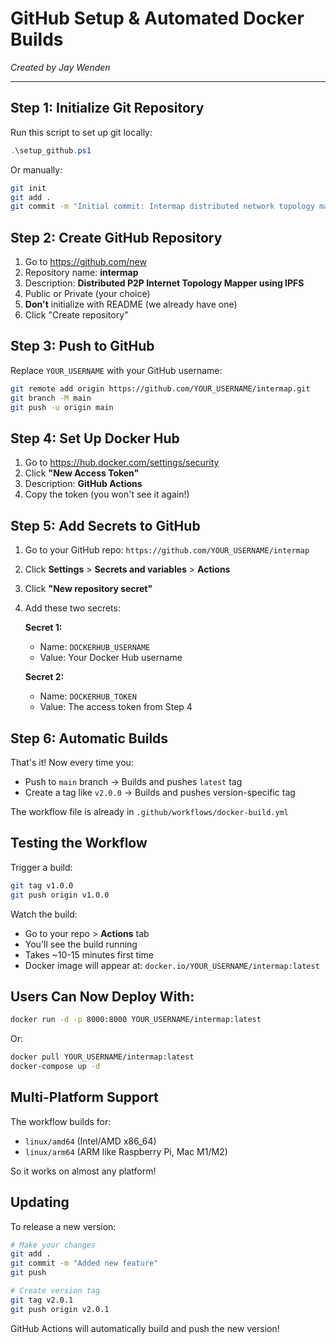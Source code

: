 <!--
Intermap - GitHub Setup & Automated Docker Builds
Copyright (c) 2025 Jay Wenden
Licensed under CC-BY-NC-SA 4.0
-->

# GitHub Setup & Automated Docker Builds

*Created by Jay Wenden*

---

## Step 1: Initialize Git Repository

Run this script to set up git locally:
```powershell
.\setup_github.ps1
```

Or manually:
```bash
git init
git add .
git commit -m "Initial commit: Intermap distributed network topology mapper"
```

## Step 2: Create GitHub Repository

1. Go to https://github.com/new
2. Repository name: **intermap**
3. Description: **Distributed P2P Internet Topology Mapper using IPFS**
4. Public or Private (your choice)
5. **Don't** initialize with README (we already have one)
6. Click "Create repository"

## Step 3: Push to GitHub

Replace `YOUR_USERNAME` with your GitHub username:

```bash
git remote add origin https://github.com/YOUR_USERNAME/intermap.git
git branch -M main
git push -u origin main
```

## Step 4: Set Up Docker Hub

1. Go to https://hub.docker.com/settings/security
2. Click **"New Access Token"**
3. Description: **GitHub Actions**
4. Copy the token (you won't see it again!)

## Step 5: Add Secrets to GitHub

1. Go to your GitHub repo: `https://github.com/YOUR_USERNAME/intermap`
2. Click **Settings** > **Secrets and variables** > **Actions**
3. Click **"New repository secret"**
4. Add these two secrets:

   **Secret 1:**
   - Name: `DOCKERHUB_USERNAME`
   - Value: Your Docker Hub username
   
   **Secret 2:**
   - Name: `DOCKERHUB_TOKEN`
   - Value: The access token from Step 4

## Step 6: Automatic Builds

That's it! Now every time you:
- Push to `main` branch → Builds and pushes `latest` tag
- Create a tag like `v2.0.0` → Builds and pushes version-specific tag

The workflow file is already in `.github/workflows/docker-build.yml`

## Testing the Workflow

Trigger a build:
```bash
git tag v1.0.0
git push origin v1.0.0
```

Watch the build:
- Go to your repo > **Actions** tab
- You'll see the build running
- Takes ~10-15 minutes first time
- Docker image will appear at: `docker.io/YOUR_USERNAME/intermap:latest`

## Users Can Now Deploy With:

```bash
docker run -d -p 8000:8000 YOUR_USERNAME/intermap:latest
```

Or:
```bash
docker pull YOUR_USERNAME/intermap:latest
docker-compose up -d
```

## Multi-Platform Support

The workflow builds for:
- `linux/amd64` (Intel/AMD x86_64)
- `linux/arm64` (ARM like Raspberry Pi, Mac M1/M2)

So it works on almost any platform!

## Updating

To release a new version:
```bash
# Make your changes
git add .
git commit -m "Added new feature"
git push

# Create version tag
git tag v2.0.1
git push origin v2.0.1
```

GitHub Actions will automatically build and push the new version!

